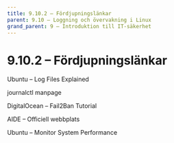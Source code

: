 ```yaml
---
title: 9.10.2 – Fördjupningslänkar
parent: 9.10 – Loggning och övervakning i Linux
grand_parent: 9 – Introduktion till IT-säkerhet
---
```

# 9.10.2 – Fördjupningslänkar

Ubuntu – Log Files Explained

journalctl manpage

DigitalOcean – Fail2Ban Tutorial

AIDE – Officiell webbplats

Ubuntu – Monitor System Performance

